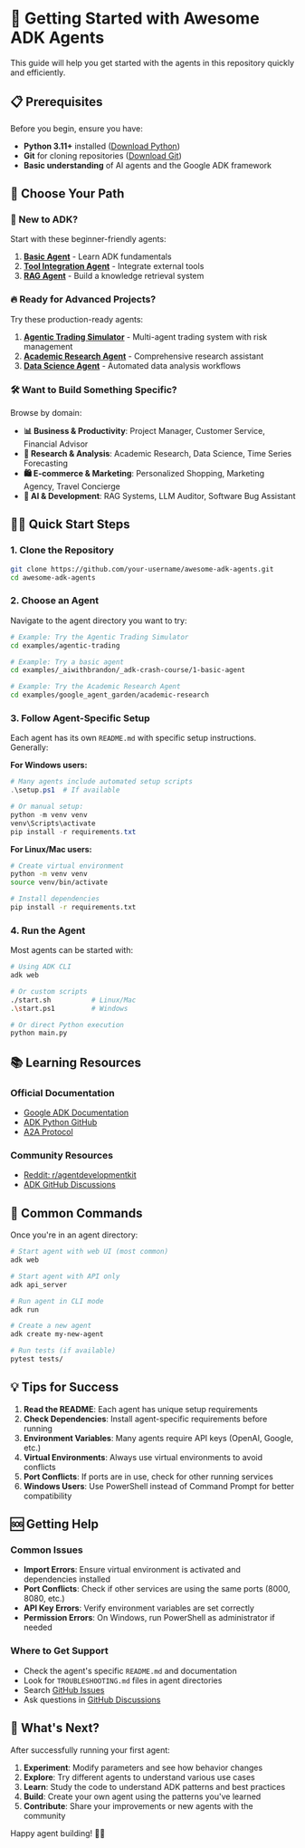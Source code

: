 # 🚀 Getting Started with Awesome ADK Agents

This guide will help you get started with the agents in this repository quickly and efficiently.

## 📋 Prerequisites

Before you begin, ensure you have:

- **Python 3.11+** installed ([Download Python](https://python.org/downloads/))
- **Git** for cloning repositories ([Download Git](https://git-scm.com/))
- **Basic understanding** of AI agents and the Google ADK framework

## 🎯 Choose Your Path

### 👋 New to ADK?
Start with these beginner-friendly agents:

1. **[Basic Agent](./examples/_aiwithbrandon/_adk-crash-course/1-basic-agent/)** - Learn ADK fundamentals
2. **[Tool Integration Agent](./examples/_aiwithbrandon/_adk-crash-course/2-tool-agent/)** - Integrate external tools
3. **[RAG Agent](./examples/_aiwithbrandon/adk-rag-agent/)** - Build a knowledge retrieval system

### 🔥 Ready for Advanced Projects?
Try these production-ready agents:

1. **[Agentic Trading Simulator](./examples/agentic-trading/)** - Multi-agent trading system with risk management
2. **[Academic Research Agent](./examples/google_agent_garden/academic-research/)** - Comprehensive research assistant
3. **[Data Science Agent](./examples/google_agent_garden/data-science/)** - Automated data analysis workflows

### 🛠️ Want to Build Something Specific?
Browse by domain:

- **📊 Business & Productivity**: Project Manager, Customer Service, Financial Advisor
- **🔬 Research & Analysis**: Academic Research, Data Science, Time Series Forecasting
- **🛍️ E-commerce & Marketing**: Personalized Shopping, Marketing Agency, Travel Concierge
- **🧠 AI & Development**: RAG Systems, LLM Auditor, Software Bug Assistant

## 🏃‍♂️ Quick Start Steps

### 1. Clone the Repository

```bash
git clone https://github.com/your-username/awesome-adk-agents.git
cd awesome-adk-agents
```

### 2. Choose an Agent

Navigate to the agent directory you want to try:

```bash
# Example: Try the Agentic Trading Simulator
cd examples/agentic-trading

# Example: Try a basic agent  
cd examples/_aiwithbrandon/_adk-crash-course/1-basic-agent

# Example: Try the Academic Research Agent
cd examples/google_agent_garden/academic-research
```

### 3. Follow Agent-Specific Setup

Each agent has its own `README.md` with specific setup instructions. Generally:

**For Windows users:**
```powershell
# Many agents include automated setup scripts
.\setup.ps1  # If available

# Or manual setup:
python -m venv venv
venv\Scripts\activate
pip install -r requirements.txt
```

**For Linux/Mac users:**
```bash
# Create virtual environment
python -m venv venv
source venv/bin/activate

# Install dependencies
pip install -r requirements.txt
```

### 4. Run the Agent

Most agents can be started with:

```bash
# Using ADK CLI
adk web

# Or custom scripts
./start.sh          # Linux/Mac
.\start.ps1         # Windows

# Or direct Python execution
python main.py
```

## 📚 Learning Resources

### Official Documentation
- [Google ADK Documentation](https://google.github.io/adk-docs/)
- [ADK Python GitHub](https://github.com/google/adk-python)
- [A2A Protocol](https://github.com/google/A2A)

### Community Resources
- [Reddit: r/agentdevelopmentkit](https://www.reddit.com/r/agentdevelopmentkit/)
- [ADK GitHub Discussions](https://github.com/google/adk-python/discussions)

## 🔧 Common Commands

Once you're in an agent directory:

```bash
# Start agent with web UI (most common)
adk web

# Start agent with API only
adk api_server

# Run agent in CLI mode
adk run

# Create a new agent
adk create my-new-agent

# Run tests (if available)
pytest tests/
```

## 💡 Tips for Success

1. **Read the README**: Each agent has unique setup requirements
2. **Check Dependencies**: Install agent-specific requirements before running
3. **Environment Variables**: Many agents require API keys (OpenAI, Google, etc.)
4. **Virtual Environments**: Always use virtual environments to avoid conflicts
5. **Port Conflicts**: If ports are in use, check for other running services
6. **Windows Users**: Use PowerShell instead of Command Prompt for better compatibility

## 🆘 Getting Help

### Common Issues
- **Import Errors**: Ensure virtual environment is activated and dependencies installed
- **Port Conflicts**: Check if other services are using the same ports (8000, 8080, etc.)
- **API Key Errors**: Verify environment variables are set correctly
- **Permission Errors**: On Windows, run PowerShell as administrator if needed

### Where to Get Support
- Check the agent's specific `README.md` and documentation
- Look for `TROUBLESHOOTING.md` files in agent directories
- Search [GitHub Issues](https://github.com/your-username/awesome-adk-agents/issues)
- Ask questions in [GitHub Discussions](https://github.com/your-username/awesome-adk-agents/discussions)

## 🎉 What's Next?

After successfully running your first agent:

1. **Experiment**: Modify parameters and see how behavior changes
2. **Explore**: Try different agents to understand various use cases
3. **Learn**: Study the code to understand ADK patterns and best practices
4. **Build**: Create your own agent using the patterns you've learned
5. **Contribute**: Share your improvements or new agents with the community

Happy agent building! 🤖✨
